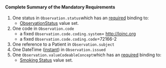 #### Complete Summary of the Mandatory Requirements

1.  One status in `Observation.status`which has an [required](http://hl7.org/fhir/terminologies.html#required) binding to:
    -   [ObservationStatus] value set.
1.  One code in `Observation.code`
    -   a fixed `Observation.code.coding.system`= http://loinc.org
    -   a fixed `Observation.code.coding.code`=72166-2
1.  One reference to a Patient in `Observation.subject`
1.  One DateTime ([instant]) in `Observation.issued`
1.  One `Observation.valueCodeableConcept`which has an [required](http://hl7.org/fhir/terminologies.html#required) binding to:
    -   [Smoking Status] value set.





  [ObservationStatus]: http://hl7.org/fhir/valueset-observation-status.html
  [instant]: http://hl7.org/fhir/datatypes.html#instant
  [Smoking Status]: valueset-daf-observation-ccdasmokingstatus.html

